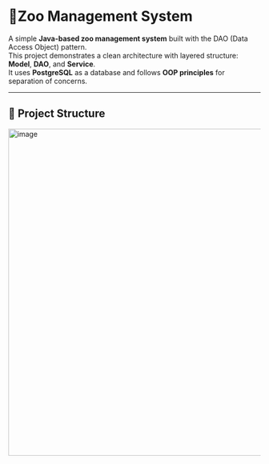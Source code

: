 # 🦓Zoo Management System

A simple **Java-based zoo management system** built with the DAO (Data Access Object) pattern.  
This project demonstrates a clean architecture with layered structure: **Model**, **DAO**, and **Service**.  
It uses **PostgreSQL** as a database and follows **OOP principles** for separation of concerns.

---

## 📁 Project Structure
<img width="816" height="654" alt="image" src="https://github.com/user-attachments/assets/2a722027-09d4-468e-bbe4-a0113bf316d2" />
